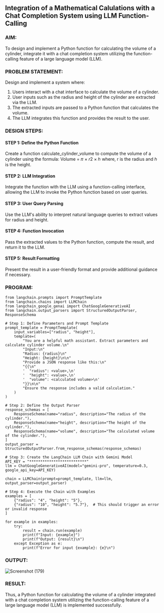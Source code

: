 ## Integration of a Mathematical Calulations with a Chat Completion System using LLM Function-Calling

### AIM:
To design and implement a Python function for calculating the volume of a cylinder, integrate it with a chat completion system utilizing the function-calling feature of a large language model (LLM).

### PROBLEM STATEMENT:

Design and implement a system where:

1. Users interact with a chat interface to calculate the volume of a cylinder.
2. User inputs such as the radius and height of the cylinder are extracted via the LLM.
3. The extracted inputs are passed to a Python function that calculates the volume.
4. The LLM integrates this function and provides the result to the user.

### DESIGN STEPS:

#### STEP 1: Define the Python Function
Create a function calculate_cylinder_volume to compute the volume of a cylinder using the formula:
Volume = 𝜋 × 𝑟2 × ℎ
where, r is the radius and ℎ is the height.

#### STEP 2: LLM Integration
Integrate the function with the LLM using a function-calling interface, allowing the LLM to invoke the Python function based on user queries.

#### STEP 3: User Query Parsing
Use the LLM's ability to interpret natural language queries to extract values for radius and height.

#### STEP 4: Function Invocation
Pass the extracted values to the Python function, compute the result, and return it to the LLM.

#### STEP 5: Result Formatting
Present the result in a user-friendly format and provide additional guidance if necessary.

### PROGRAM:

```
from langchain.prompts import PromptTemplate
from langchain.chains import LLMChain
from langchain_google_genai import ChatGoogleGenerativeAI
from langchain.output_parsers import StructuredOutputParser, ResponseSchema

# Step 1: Define Parameters and Prompt Template
prompt_template = PromptTemplate(
    input_variables=["radius", "height"],
    template=(
        "You are a helpful math assistant. Extract parameters and calculate cylinder volume.\n"
        "Input:\n"
        "Radius: {radius}\n"
        "Height: {height}\n\n"
        "Provide a JSON response like this:\n"
        "{{\n"
        '  "radius": <value>,\n'
        '  "height": <value>,\n'
        '  "volume": <calculated volume>\n'
        "}}\n\n"
        "Ensure the response includes a valid calculation."
    )
)

# Step 2: Define the Output Parser
response_schemas = [
    ResponseSchema(name="radius", description="The radius of the cylinder."),
    ResponseSchema(name="height", description="The height of the cylinder."),
    ResponseSchema(name="volume", description="The calculated volume of the cylinder."),
]
output_parser = StructuredOutputParser.from_response_schemas(response_schemas)

# Step 3: Create the LangChain LLM Chain with Gemini Model
API_KEY = "**************************"
llm = ChatGoogleGenerativeAI(model="gemini-pro", temperature=0.3, google_api_key=API_KEY)

chain = LLMChain(prompt=prompt_template, llm=llm, output_parser=output_parser)

# Step 4: Execute the Chain with Examples
examples = [
    {"radius": "4", "height": "5"},
    {"radius": "10", "height": "5.7"},  # This should trigger an error or invalid response
]

for example in examples:
    try:
        result = chain.run(example)
        print(f"Input: {example}")
        print(f"Output: {result}\n")
    except Exception as e:
        print(f"Error for input {example}: {e}\n")

```

### OUTPUT:

![Screenshot (179)](https://github.com/user-attachments/assets/412c5d81-8920-49d7-b18f-30c7a072979d)


### RESULT:

Thus, a Python function for calculating the volume of a cylinder integrated with a chat completion system utilizing the function-calling feature of a large language model (LLM) is implemented successfully.
